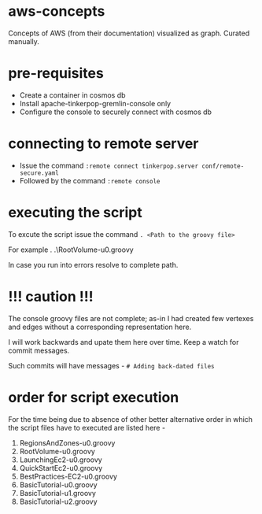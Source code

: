 # aws-concepts

Concepts of AWS (from their documentation) visualized as graph. Curated manually.

# pre-requisites

 * Create a container in cosmos db
 * Install apache-tinkerpop-gremlin-console only
 * Configure the console to securely connect with cosmos db
 
# connecting to remote server

 * Issue the command `:remote connect tinkerpop.server conf/remote-secure.yaml`
 * Followed by the command `:remote console`

# executing the script

To excute the script issue the command `. <Path to the groovy file>`

For example
. .\RootVolume-u0.groovy

In case you run into errors resolve to complete path.

# !!! caution !!!

The console groovy files are not complete; as-in I had created few vertexes and edges without a corresponding representation here.

I will work backwards and upate them here over time. Keep a watch for commit messages.

Such commits will have messages - `# Adding back-dated files`

# order for script execution

For the time being due to absence of other better alternative order in which the script files have to executed are listed here - 

  1. RegionsAndZones-u0.groovy
  2. RootVolume-u0.groovy
  3. LaunchingEc2-u0.groovy
  4. QuickStartEc2-u0.groovy
  5. BestPractices-EC2-u0.groovy
  6. BasicTutorial-u0.groovy
  7. BasicTutorial-u1.groovy
  8. BasicTutorial-u2.groovy